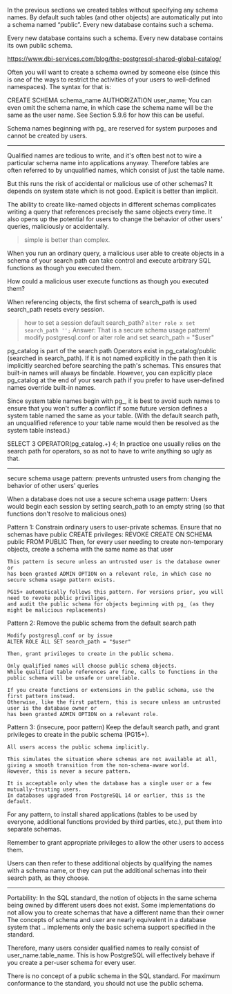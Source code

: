 In the previous sections we created tables without specifying any schema names. By default such tables (and other objects) are automatically put into a schema named “public”. Every new database contains such a schema. 


 Every new database contains such a schema.
 Every new database contains its own public schema.
 
 https://www.dbi-services.com/blog/the-postgresql-shared-global-catalog/


Often you will want to create a schema owned by someone else (since this is one of the ways to restrict the activities of your users to well-defined namespaces). The syntax for that is:

CREATE SCHEMA schema_name AUTHORIZATION user_name;
You can even omit the schema name, in which case the schema name will be the same as the user name. See Section 5.9.6 for how this can be useful.

Schema names beginning with pg_ are reserved for system purposes and cannot be created by users.

---------------------------------------------------------------------------

Qualified names are tedious to write, and it's often best not to wire a particular schema name into applications anyway.
Therefore tables are often referred to by unqualified names, which consist of just the table name.

But this runs the risk of accidental or malicious use of other schemas?
It depends on system state which is not good. Explicit is better than implicit.

The ability to create like-named objects in different schemas complicates writing a query that references precisely 
the same objects every time. It also opens up the potential for users to change the behavior 
of other users' queries, maliciously or accidentally.

> simple is better than complex.

When you run an ordinary query, a malicious user able to create objects in a schema of
 your search path can take control and execute arbitrary SQL functions as though you executed them.

How could a malicious user execute functions as though you executed them?






When referencing objects, the first schema of search_path is used
search_path resets every session.

> how to set a session default search_path?
	`alter role x set search_path '';`
> Answer: That is a secure schema usage pattern! modify postgresql.conf or alter role and set search_path = "$user"

pg_catalog  is part of the search path
Operators exist in pg_catalog/public (searched in search_path).
If it is not named explicitly in the path then it is implicitly searched before searching the path's schemas.
This ensures that built-in names will always be findable.
However, you can explicitly place pg_catalog at the end of your search path if you prefer to
have user-defined names override built-in names.

Since system table names begin with pg_, it is best to avoid such names to ensure that you won't suffer a
 conflict if some future version defines a system table named the same as your table.
 (With the default search path, an unqualified reference to your table name would then be resolved as the system table instead.)

SELECT 3 OPERATOR(pg_catalog.+) 4;
In practice one usually relies on the search path for operators, so as not to have to write anything so ugly as that.

---------


secure schema usage pattern:
	 prevents untrusted users from changing the behavior of other users' queries


When a database does not use a secure schema usage pattern:
	Users would begin each session by setting search_path to an empty string
	(so that functions don't resolve to malicious ones)

Pattern 1:
	Constrain ordinary users to user-private schemas.
	Ensure that no schemas have public CREATE privileges:
		REVOKE CREATE ON SCHEMA public FROM PUBLIC
	Then, for every user needing to create non-temporary objects, create a schema with the same name as that user

	This pattern is secure unless an untrusted user is the database owner or
	has been granted ADMIN OPTION on a relevant role, in which case no secure schema usage pattern exists.

	PG15+ automatically follows this pattern. For versions prior, you will need to revoke public priviliges,
	and audit the public schema for objects beginning with pg_ (as they might be malicious replacements)

Pattern 2:
	Remove the public schema from the default search path

	Modify postgresql.conf or by issue
	ALTER ROLE ALL SET search_path = "$user"

	Then, grant privileges to create in the public schema.

	Only qualified names will choose public schema objects.
	While qualified table references are fine, calls to functions in the public schema will be unsafe or unreliable.

	If you create functions or extensions in the public schema, use the first pattern instead.
	Otherwise, like the first pattern, this is secure unless an untrusted user is the database owner or
	has been granted ADMIN OPTION on a relevant role.
	
	
Pattern 3: (insecure, poor pattern)
	Keep the default search path, and
	grant privileges to create in the public schema (PG15+).

	All users access the public schema implicitly.

	This simulates the situation where schemas are not available at all,
	giving a smooth transition from the non-schema-aware world.
	However, this is never a secure pattern.

	It is acceptable only when the database has a single user or a few mutually-trusting users.
	In databases upgraded from PostgreSQL 14 or earlier, this is the default.

For any pattern, to install shared applications (tables to be used by everyone, additional functions provided by third parties, etc.),
put them into separate schemas.

Remember to grant appropriate privileges to allow the other users to access them.

Users can then refer to these additional objects by qualifying the names with a schema name,
or they can put the additional schemas into their search path, as they choose.

------------
Portability:
In the SQL standard, the notion of objects in the same schema being owned by different users does not exist.
Some implementations do not allow you to create schemas that have a different name than their owner
The concepts of schema and user are nearly equivalent in a database system that
	.. implements only the basic schema support specified in the standard. 

Therefore, many users consider qualified names to really consist of user_name.table_name.
This is how PostgreSQL will effectively behave if you create a per-user schema for every user.

There is no concept of a public schema in the SQL standard.
For maximum conformance to the standard, you should not use the public schema.
